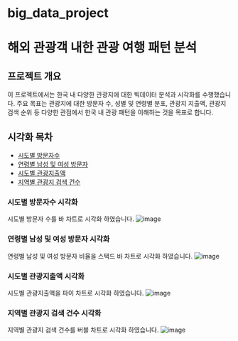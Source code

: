 # big_data_project
# 해외 관광객 내한 관광 여행 패턴 분석


## 프로젝트 개요
이 프로젝트에서는 한국 내 다양한 관광지에 대한 빅데이터 분석과 시각화를 수행했습니다. 
주요 목표는 관광지에 대한 방문자 수, 성별 및 연령별 분포, 관광지 지출액, 관광지 검색 순위 등 다양한 관점에서 한국 내 관광 패턴을 이해하는 것을 목표로 합니다.



## 시각화 목차
- [시도별 방문자수](#시도별-방문자수-시각화)
- [연령별 남성 및 여성 방문자](#연령별-남성-및-여성-방문자-시각화)
- [시도별 관광지출액](#시도별-관광지출액-시각화)
- [지역별 관광지 검색 건수](#지역별-관광지-검색-건수-시각화)



### 시도별 방문자수 시각화
시도별 방문자 수를 바 차트로 시각화 하였습니다.
![image](https://github.com/sungjinnoh/big_data_project/assets/113610509/97e09262-f038-492c-9af8-ebfc81efd19e)



### 연령별 남성 및 여성 방문자 시각화
연령별 남성 및 여성 방문자 비율을 스택드 바 차트로 시각화 하였습니다.
![image](https://github.com/sungjinnoh/big_data_project/assets/113610509/e9d20a94-b895-46b6-88de-18ddb8a86886)



### 시도별 관광지출액 시각화
시도별 관광지출액을 파이 차트로 시각화 하였습니다.
![image](https://github.com/sungjinnoh/big_data_project/assets/113610509/21cc1a42-2cf2-4433-a8f8-f5f5cc11c367)



### 지역별 관광지 검색 건수 시각화
지역별 관광지 검색 건수를 버블 차트로 시각화 하였습니다.
![image](https://github.com/sungjinnoh/big_data_project/assets/113610509/16f14f35-ead3-4a6b-959a-dae9970dc26d)



